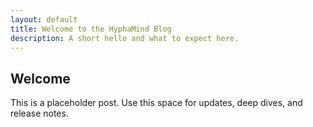 ```yaml
---
layout: default
title: Welcome to the HyphaMind Blog
description: A short hello and what to expect here.
---
```


<section class="container">
  <h1 class="mt-0">Welcome</h1>
  <p class="mt-1">This is a placeholder post. Use this space for updates, deep dives, and release notes.</p>
</section>

